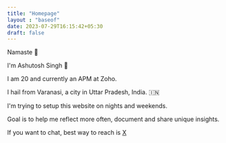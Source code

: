 ```yaml
---
title: "Homepage"
layout : "baseof"
date: 2023-07-29T16:15:42+05:30
draft: false
---
```


Namaste 🙏 

I'm Ashutosh Singh 👋

I am 20 and currently an APM at Zoho.

I hail from Varanasi, a city in Uttar Pradesh, India. 🇮🇳

I'm trying to setup this website on nights and weekends.

Goal is to help me reflect more often, document and share unique insights.

If you want to chat, best way to reach is [X](https://x.com/iamashutosh7)